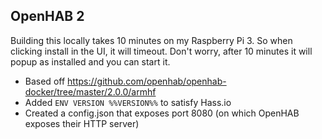 OpenHAB 2
---------

Building this locally takes 10 minutes on my Raspberry Pi 3. So when clicking install in the UI, it will timeout. Don't worry, after 10 minutes it will popup as installed and you can start it.

 - Based off https://github.com/openhab/openhab-docker/tree/master/2.0.0/armhf
 - Added `ENV VERSION %%VERSION%%` to satisfy Hass.io
 - Created a config.json that exposes port 8080 (on which OpenHAB exposes their HTTP server)
